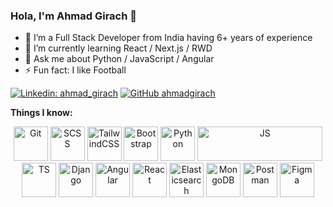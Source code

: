  ### Hola, I'm Ahmad Girach 👋

- 🔭 I’m a Full Stack Developer from India having 6+ years of experience
- 🌱 I’m currently learning React / Next.js / RWD
- 💬 Ask me about Python / JavaScript / Angular
- ⚡ Fun fact: I like Football

[![Linkedin: ahmad_girach](https://img.shields.io/badge/ahmad_girach-blue?style=flat-square&logo=Linkedin&logoColor=white&link=https://linkedin.com/ahmad-girach/in/7bb22aa4)](https://linkedin.com/in/ahmad-girach-7bb22aa4)
[![GitHub ahmadgirach](https://img.shields.io/github/followers/ahmadgirach?label=follow&style=social)](https://github.com/ahmadgirach)

**Things I know:**
<!-- 
<code><img height="30" src="https://raw.githubusercontent.com/github/explore/80688e429a7d4ef2fca1e82350fe8e3517d3494d/topics/python/python.png"></code>
<code><img height="30" src="https://raw.githubusercontent.com/github/explore/80688e429a7d4ef2fca1e82350fe8e3517d3494d/topics/django/django.png"></code>
<code><img height="30" src="https://raw.githubusercontent.com/github/explore/80688e429a7d4ef2fca1e82350fe8e3517d3494d/topics/javascript/javascript.png"></code>
<code><img height="30" src="https://raw.githubusercontent.com/github/explore/80688e429a7d4ef2fca1e82350fe8e3517d3494d/topics/angular/angular.png"></code>
<code><img height="30" src="https://raw.githubusercontent.com/github/explore/80688e429a7d4ef2fca1e82350fe8e3517d3494d/topics/react/react.png"></code>
<code><img height="30" src="https://raw.githubusercontent.com/github/explore/80688e429a7d4ef2fca1e82350fe8e3517d3494d/topics/nodejs/nodejs.png"></code> -->

<div align="center">
 <img src="https://www.vectorlogo.zone/logos/git-scm/git-scm-icon.svg" alt="Git" title="Git" width="55" height="55" loading="lazy"/>
 <img src="https://www.vectorlogo.zone/logos/sass-lang/sass-lang-icon.svg" alt="SCSS" title="SCSS" width="55" height="55" loading="lazy"/>
 <img src="https://www.vectorlogo.zone/logos/tailwindcss/tailwindcss-icon.svg" alt="TailwindCSS" title="TailwindCSS" width="55" height="55" loading="lazy"/>
 <img src="https://www.vectorlogo.zone/logos/getbootstrap/getbootstrap-icon.svg" alt="Bootstrap" title="Bootstrap" width="55" height="55" loading="lazy"/>
 <img src="https://www.vectorlogo.zone/logos/python/python-icon.svg" alt="Python" title="Python" width="55" height="55" loading="lazy"/>
 <img src="https://www.vectorlogo.zone/logos/javascript/javascript-horizontal.svg" alt="JS" title="JS" width="200" height="55" loading="lazy"/>
 <img src="https://www.vectorlogo.zone/logos/typescriptlang/typescriptlang-icon.svg" alt="TS" title="TS" width="55" height="55" loading="lazy"/>
 <img src="https://www.vectorlogo.zone/logos/djangoproject/djangoproject-icon.svg" alt="Django" title="Django" width="55" height="55" loading="lazy"/>
 <img src="https://www.vectorlogo.zone/logos/angular/angular-icon.svg" alt="Angular" title="Angular" width="55" height="55" loading="lazy"/>
 <img src="https://www.vectorlogo.zone/logos/reactjs/reactjs-icon.svg" alt="React" title="React" width="55" height="55" loading="lazy"/>
 <img src="https://www.vectorlogo.zone/logos/elastic/elastic-icon.svg" alt="Elasticsearch" title="Elasticsearch" width="55" height="55" loading="lazy"/>
 <img src="https://www.vectorlogo.zone/logos/mongodb/mongodb-icon.svg" alt="MongoDB" title="MongoDB" width="55" height="55" loading="lazy"/>
 <img src="https://www.vectorlogo.zone/logos/getpostman/getpostman-icon.svg" alt="Postman" title="Postman" width="55" height="55" loading="lazy"/>
 <img src="https://www.vectorlogo.zone/logos/figma/figma-icon.svg" alt="Figma" title="Figma" width="55" height="55" loading="lazy"/>
</div>

